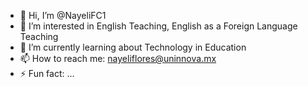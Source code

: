 - 👋 Hi, I’m @NayeliFC1
- 👀 I’m interested in English Teaching, English as a Foreign Language Teaching
- 🌱 I’m currently learning about Technology in Education
- 📫 How to reach me: nayeliflores@uninnova.mx
- ⚡ Fun fact: ...

<!---
NayeliFC1/NayeliFC1 is a ✨ special ✨ repository because its `README.md` (this file) appears on your GitHub profile.
You can click the Preview link to take a look at your changes.
--->

